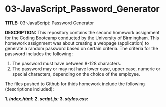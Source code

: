 # 03-JavaScript_Password_Generator

<b>TITLE:</b> 03-JavaScript: Password Generator

<b>DESCRIPTION:</b>
This repository contains the second homework assignment for the Coding Bootcamp conducted by the University of Birmingham. This homework assignment was about creating a webpage (application) to generate a random password based on certain criteria. The criteria for the password includes the following:

1. The password must have between 8-128 characters.
2. The password may or may not have lower case, upper case, numeric or special characters, depending on the choice of the employee.

The files pushed to Github for thids homework include the following (descriptions included):

<b>1. <i>index.html:</i></b>
<b>2. <i>script.js:</i><b>
<b>3. <i>styles.css:</i><b>